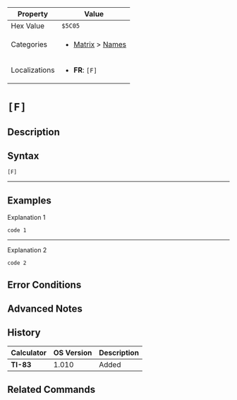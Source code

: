 | Property      | Value |
|---------------|-------|
| Hex Value     | `$5C05`|
| Categories    | <ul><li>[Matrix](<../categories/Matrix.md>) > [Names](<../categories/Matrix.md#Names>)</li></ul> |
| Localizations | <ul><li><b>FR</b>: `[F]`</li></ul> |

# `[F]`

## Description




## Syntax
`[F]`

<hr>

## Examples

Explanation 1
```ti-basic
code 1
```
---
Explanation 2
```ti-basic
code 2
```

## Error Conditions


## Advanced Notes


## History
| Calculator | OS Version | Description |
|------------|------------|-------------|
| <b>TI-83</b> | 1.010 | Added |

## Related Commands

